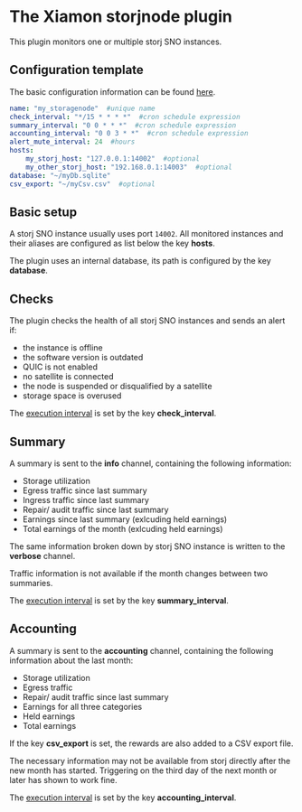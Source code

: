 # The Xiamon storjnode plugin

This plugin monitors one or multiple storj SNO instances.

## **Configuration template**

The basic configuration information can be found [here](../config_basics.md).

```yaml
name: "my_storagenode"  #unique name
check_interval: "*/15 * * * *"  #cron schedule expression
summary_interval: "0 0 * * *"  #cron schedule expression
accounting_interval: "0 0 3 * *"  #cron schedule expression
alert_mute_interval: 24  #hours
hosts:
    my_storj_host: "127.0.0.1:14002"  #optional
    my_other_storj_host: "192.168.0.1:14003"  #optional
database: "~/myDb.sqlite"
csv_export: "~/myCsv.csv"  #optional
```

## **Basic setup**

A storj SNO instance usually uses port `14002`. All monitored instances and their aliases are configured as list below the key **hosts**. 

The plugin uses an internal database, its path is configured by the key **database**.

## **Checks**

The plugin checks the health of all storj SNO instances and sends an alert if:

- the instance is offline
- the software version is outdated
- QUIC is not enabled
- no satellite is connected
- the node is suspended or disqualified by a satellite
- storage space is overused

The [execution interval](../config_basics.md) is set by the key **check_interval**.

## **Summary**

A summary is sent to the **info** channel, containing the following information:

- Storage utilization
- Egress traffic since last summary
- Ingress traffic since last summary
- Repair/ audit traffic since last summary
- Earnings since last summary (exlcuding held earnings)
- Total earnings of the month (exlcuding held earnings)

The same information broken down by storj SNO instance is written to the **verbose** channel.

Traffic information is not available if the month changes between two summaries.

The [execution interval](../config_basics.md) is set by the key **summary_interval**.

## **Accounting**

A summary is sent to the **accounting** channel, containing the following information about the last month:

- Storage utilization
- Egress traffic
- Repair/ audit traffic since last summary
- Earnings for all three categories
- Held earnings
- Total earnings

If the key **csv_export** is set, the rewards are also added to a CSV export file.

The necessary information may not be available from storj directly after the new month has started. Triggering on the third day of the next month or later has shown to work fine.

The [execution interval](../config_basics.md) is set by the key **accounting_interval**.